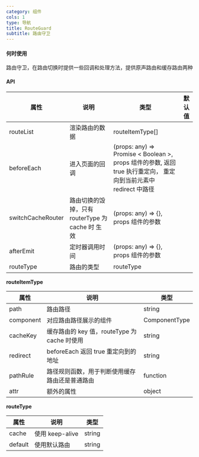 ```yaml
---
category: 组件
cols: 1
type: 导航
title: RouteGuard
subtitle: 路由守卫
---
```


####  何时使用

路由守卫，在路由切换时提供一些回调和处理方法，提供原声路由和缓存路由两种

#### API

| 属性               | 说明                                          | 类型                                 | 默认值   |
| -----------       | --------------------------------------------- | ----------------------------------- | ------- |
| routeList         | 渲染路由的数据                                  | routeItemType[]                     |         |
| beforeEach        | 进入页面的回调                                  | (props: any) => Promise < Boolean >, props 组件的参数, 返回 true 执行重定向， 重定向到当前元素中 redirect 中路径 |         |
| switchCacheRouter | 路由切换的毁掉，只有 routerType 为 cache 时 生效  | (props: any) => {}, props 组件的参数   |        |
| afterEmit         | 定时器调用时间                                  | (props: any) => {}, props 组件的参数   |        |
| routeType         | 路由的类型                                     |  routeType                            |        |

**routeItemType**

| 属性         | 说明                                        | 类型       |
| ----------- | ------------------------------------------  | --------- |
| path        | 路由路径                                      | string    |
| component   | 对应路由路径展示的组件                          | ComponentType   |
| cacheKey   | 缓存路由的 key 值，routeType 为 cache 时使用     | string   |
| redirect   | beforeEach 返回 true 重定向到的地址             | string   |
| pathRule   | 路径规则函数，用于判断使用缓存路由还是普通路由       | function |
| attr       |  额外的属性                                    | object   |
**routeType**

| 属性         | 说明           | 类型       |
| ----------- | -------------- | --------- |
| cache       | 使用 keep-alive | string    |
| default     | 使用默认路由     | string   |





